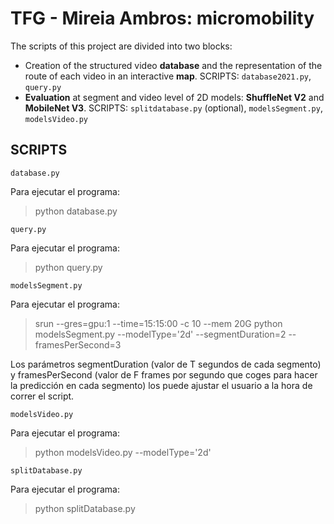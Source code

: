 TFG - Mireia Ambros: micromobility
===================================================
The scripts of this project are divided into two blocks:
* Creation of the structured video **database** and the representation of the route of each video in an interactive **map**.
SCRIPTS: `database2021.py`, `query.py`
* **Evaluation** at segment and video level of 2D models: **ShuffleNet V2** and **MobileNet V3**.
SCRIPTS: `splitdatabase.py` (optional), `modelsSegment.py`, `modelsVideo.py` 

SCRIPTS
-------

`database.py`

Para ejecutar el programa: 
>python database.py

`query.py`

Para ejecutar el programa: 
>python query.py

`modelsSegment.py`

Para ejecutar el programa: 
>srun --gres=gpu:1 --time=15:15:00 -c 10 --mem 20G python modelsSegment.py --modelType='2d' --segmentDuration=2 --framesPerSecond=3
>
Los parámetros segmentDuration (valor de T segundos de cada segmento) y framesPerSecond (valor de F frames por segundo que coges para hacer la predicción en cada segmento) los puede ajustar el usuario a la hora de correr el script.

`modelsVideo.py`

Para ejecutar el programa: 
>python modelsVideo.py --modelType='2d'

`splitDatabase.py`

Para ejecutar el programa: 
>python splitDatabase.py